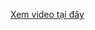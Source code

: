 [Xem video tại đây]([https://link_cua_video.com](https://drive.google.com/file/d/1aBmVTM1USHGv_kI62nYwFGpr5H3l5m-0/view?usp=sharing))
